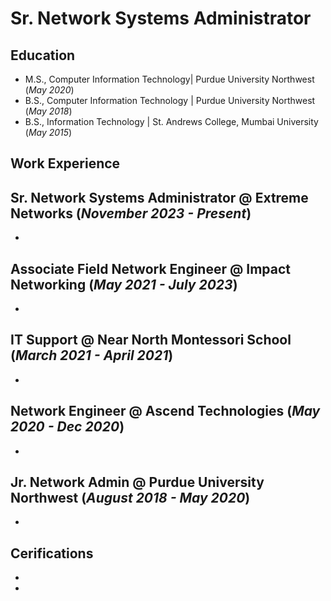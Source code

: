 # Sr. Network Systems Administrator

## Education						       		
- M.S., Computer Information Technology| Purdue University Northwest (_May 2020_)	 			        		
- B.S., Computer Information Technology | Purdue University Northwest (_May 2018_)
- B.S., Information Technology | St. Andrews College, Mumbai University (_May 2015_)

## Work Experience
**Sr. Network Systems Administrator @ Extreme Networks (_November 2023 - Present_)**
-
-

**Associate Field Network Engineer @ Impact Networking (_May 2021 - July 2023_)**
-
-

**IT Support @ Near North Montessori School (_March 2021 - April 2021_)**
-
-

**Network Engineer @ Ascend Technologies (_May 2020 - Dec 2020_)**
-
-

**Jr. Network Admin @ Purdue University Northwest (_August 2018 - May 2020_)**
-
-


## Cerifications
-
-




